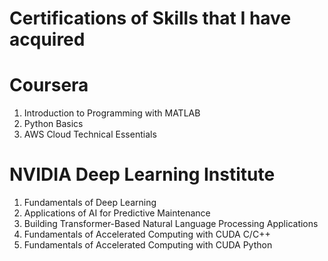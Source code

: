 # Certifications of Skills that I have acquired

# Coursera
1) Introduction to Programming with MATLAB
2) Python Basics
3) AWS Cloud Technical Essentials

# NVIDIA Deep Learning Institute
1) Fundamentals of Deep Learning
2) Applications of AI for Predictive Maintenance
3) Building Transformer-Based Natural Language Processing Applications
4) Fundamentals of Accelerated Computing with CUDA C/C++
5) Fundamentals of Accelerated Computing with CUDA Python
